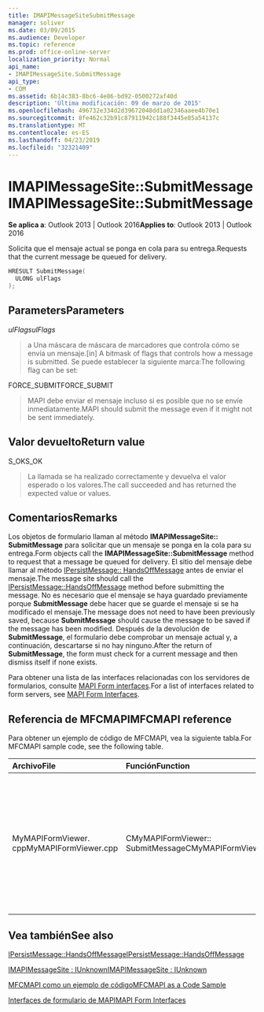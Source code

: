 ```yaml
---
title: IMAPIMessageSiteSubmitMessage
manager: soliver
ms.date: 03/09/2015
ms.audience: Developer
ms.topic: reference
ms.prod: office-online-server
localization_priority: Normal
api_name:
- IMAPIMessageSite.SubmitMessage
api_type:
- COM
ms.assetid: 6b14c383-8bc6-4e86-bd92-0500272af40d
description: 'Última modificación: 09 de marzo de 2015'
ms.openlocfilehash: 496732e334d2d39672048dd1a02346aaee4b70e1
ms.sourcegitcommit: 8fe462c32b91c87911942c188f3445e85a54137c
ms.translationtype: MT
ms.contentlocale: es-ES
ms.lasthandoff: 04/23/2019
ms.locfileid: "32321409"
---
```

# <a name="imapimessagesitesubmitmessage"></a><span data-ttu-id="fb396-103">IMAPIMessageSite::SubmitMessage</span><span class="sxs-lookup"><span data-stu-id="fb396-103">IMAPIMessageSite::SubmitMessage</span></span>

  
  
<span data-ttu-id="fb396-104">**Se aplica a**: Outlook 2013 | Outlook 2016</span><span class="sxs-lookup"><span data-stu-id="fb396-104">**Applies to**: Outlook 2013 | Outlook 2016</span></span> 
  
<span data-ttu-id="fb396-105">Solicita que el mensaje actual se ponga en cola para su entrega.</span><span class="sxs-lookup"><span data-stu-id="fb396-105">Requests that the current message be queued for delivery.</span></span>
  
```cpp
HRESULT SubmitMessage(
  ULONG ulFlags
);
```

## <a name="parameters"></a><span data-ttu-id="fb396-106">Parameters</span><span class="sxs-lookup"><span data-stu-id="fb396-106">Parameters</span></span>

 <span data-ttu-id="fb396-107">_ulFlags_</span><span class="sxs-lookup"><span data-stu-id="fb396-107">_ulFlags_</span></span>
  
> <span data-ttu-id="fb396-108">a Una máscara de máscara de marcadores que controla cómo se envía un mensaje.</span><span class="sxs-lookup"><span data-stu-id="fb396-108">[in] A bitmask of flags that controls how a message is submitted.</span></span> <span data-ttu-id="fb396-109">Se puede establecer la siguiente marca:</span><span class="sxs-lookup"><span data-stu-id="fb396-109">The following flag can be set:</span></span>
    
<span data-ttu-id="fb396-110">FORCE_SUBMIT</span><span class="sxs-lookup"><span data-stu-id="fb396-110">FORCE_SUBMIT</span></span> 
  
> <span data-ttu-id="fb396-111">MAPI debe enviar el mensaje incluso si es posible que no se envíe inmediatamente.</span><span class="sxs-lookup"><span data-stu-id="fb396-111">MAPI should submit the message even if it might not be sent immediately.</span></span>
    
## <a name="return-value"></a><span data-ttu-id="fb396-112">Valor devuelto</span><span class="sxs-lookup"><span data-stu-id="fb396-112">Return value</span></span>

<span data-ttu-id="fb396-113">S_OK</span><span class="sxs-lookup"><span data-stu-id="fb396-113">S_OK</span></span> 
  
> <span data-ttu-id="fb396-114">La llamada se ha realizado correctamente y devuelva el valor esperado o los valores.</span><span class="sxs-lookup"><span data-stu-id="fb396-114">The call succeeded and has returned the expected value or values.</span></span>
    
## <a name="remarks"></a><span data-ttu-id="fb396-115">Comentarios</span><span class="sxs-lookup"><span data-stu-id="fb396-115">Remarks</span></span>

<span data-ttu-id="fb396-116">Los objetos de formulario llaman al método **IMAPIMessageSite:: SubmitMessage** para solicitar que un mensaje se ponga en la cola para su entrega.</span><span class="sxs-lookup"><span data-stu-id="fb396-116">Form objects call the **IMAPIMessageSite::SubmitMessage** method to request that a message be queued for delivery.</span></span> <span data-ttu-id="fb396-117">El sitio del mensaje debe llamar al método [IPersistMessage:: HandsOffMessage](ipersistmessage-handsoffmessage.md) antes de enviar el mensaje.</span><span class="sxs-lookup"><span data-stu-id="fb396-117">The message site should call the [IPersistMessage::HandsOffMessage](ipersistmessage-handsoffmessage.md) method before submitting the message.</span></span> <span data-ttu-id="fb396-118">No es necesario que el mensaje se haya guardado previamente porque **SubmitMessage** debe hacer que se guarde el mensaje si se ha modificado el mensaje.</span><span class="sxs-lookup"><span data-stu-id="fb396-118">The message does not need to have been previously saved, because **SubmitMessage** should cause the message to be saved if the message has been modified.</span></span> <span data-ttu-id="fb396-119">Después de la devolución de **SubmitMessage**, el formulario debe comprobar un mensaje actual y, a continuación, descartarse si no hay ninguno.</span><span class="sxs-lookup"><span data-stu-id="fb396-119">After the return of **SubmitMessage**, the form must check for a current message and then dismiss itself if none exists.</span></span> 
  
<span data-ttu-id="fb396-120">Para obtener una lista de las interfaces relacionadas con los servidores de formularios, consulte [MAPI Form interfaces](mapi-form-interfaces.md).</span><span class="sxs-lookup"><span data-stu-id="fb396-120">For a list of interfaces related to form servers, see [MAPI Form Interfaces](mapi-form-interfaces.md).</span></span>
  
## <a name="mfcmapi-reference"></a><span data-ttu-id="fb396-121">Referencia de MFCMAPI</span><span class="sxs-lookup"><span data-stu-id="fb396-121">MFCMAPI reference</span></span>

<span data-ttu-id="fb396-122">Para obtener un ejemplo de código de MFCMAPI, vea la siguiente tabla.</span><span class="sxs-lookup"><span data-stu-id="fb396-122">For MFCMAPI sample code, see the following table.</span></span>
  
|<span data-ttu-id="fb396-123">**Archivo**</span><span class="sxs-lookup"><span data-stu-id="fb396-123">**File**</span></span>|<span data-ttu-id="fb396-124">**Función**</span><span class="sxs-lookup"><span data-stu-id="fb396-124">**Function**</span></span>|<span data-ttu-id="fb396-125">**Comentario**</span><span class="sxs-lookup"><span data-stu-id="fb396-125">**Comment**</span></span>|
|:-----|:-----|:-----|
|<span data-ttu-id="fb396-126">MyMAPIFormViewer. cpp</span><span class="sxs-lookup"><span data-stu-id="fb396-126">MyMAPIFormViewer.cpp</span></span>  <br/> |<span data-ttu-id="fb396-127">CMyMAPIFormViewer:: SubmitMessage</span><span class="sxs-lookup"><span data-stu-id="fb396-127">CMyMAPIFormViewer::SubmitMessage</span></span>  <br/> |<span data-ttu-id="fb396-128">MFCMAPI usa el método **IMAPIMessageSite:: SubmitMessage** para guardar el mensaje.</span><span class="sxs-lookup"><span data-stu-id="fb396-128">MFCMAPI uses the **IMAPIMessageSite::SubmitMessage** method to save the message.</span></span> <span data-ttu-id="fb396-129">En primer lugar, llama al método **IPersistMessage:: HandsOffMessage** y, a continuación, llama a **SubmitMessage**.</span><span class="sxs-lookup"><span data-stu-id="fb396-129">First, it calls the **IPersistMessage::HandsOffMessage** method, and then it calls **SubmitMessage**.</span></span>  <br/> |
   
## <a name="see-also"></a><span data-ttu-id="fb396-130">Vea también</span><span class="sxs-lookup"><span data-stu-id="fb396-130">See also</span></span>



[<span data-ttu-id="fb396-131">IPersistMessage::HandsOffMessage</span><span class="sxs-lookup"><span data-stu-id="fb396-131">IPersistMessage::HandsOffMessage</span></span>](ipersistmessage-handsoffmessage.md)
  
[<span data-ttu-id="fb396-132">IMAPIMessageSite : IUnknown</span><span class="sxs-lookup"><span data-stu-id="fb396-132">IMAPIMessageSite : IUnknown</span></span>](imapimessagesiteiunknown.md)


[<span data-ttu-id="fb396-133">MFCMAPI como un ejemplo de código</span><span class="sxs-lookup"><span data-stu-id="fb396-133">MFCMAPI as a Code Sample</span></span>](mfcmapi-as-a-code-sample.md)
  
[<span data-ttu-id="fb396-134">Interfaces de formulario de MAPI</span><span class="sxs-lookup"><span data-stu-id="fb396-134">MAPI Form Interfaces</span></span>](mapi-form-interfaces.md)

